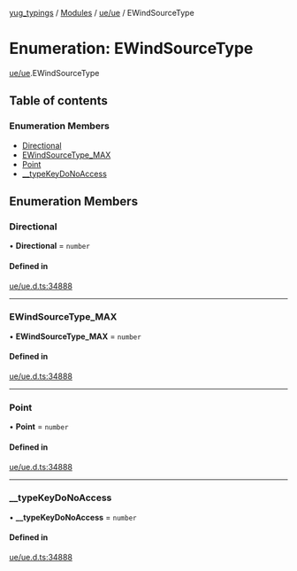 [yug_typings](../README.md) / [Modules](../modules.md) / [ue/ue](../modules/ue_ue.md) / EWindSourceType

# Enumeration: EWindSourceType

[ue/ue](../modules/ue_ue.md).EWindSourceType

## Table of contents

### Enumeration Members

- [Directional](ue_ue.EWindSourceType.md#directional)
- [EWindSourceType\_MAX](ue_ue.EWindSourceType.md#ewindsourcetype_max)
- [Point](ue_ue.EWindSourceType.md#point)
- [\_\_typeKeyDoNoAccess](ue_ue.EWindSourceType.md#__typekeydonoaccess)

## Enumeration Members

### Directional

• **Directional** = `number`

#### Defined in

[ue/ue.d.ts:34888](https://github.com/YugMetaverse/yug_typings/blob/25cad34/ue/ue.d.ts#L34888)

___

### EWindSourceType\_MAX

• **EWindSourceType\_MAX** = `number`

#### Defined in

[ue/ue.d.ts:34888](https://github.com/YugMetaverse/yug_typings/blob/25cad34/ue/ue.d.ts#L34888)

___

### Point

• **Point** = `number`

#### Defined in

[ue/ue.d.ts:34888](https://github.com/YugMetaverse/yug_typings/blob/25cad34/ue/ue.d.ts#L34888)

___

### \_\_typeKeyDoNoAccess

• **\_\_typeKeyDoNoAccess** = `number`

#### Defined in

[ue/ue.d.ts:34888](https://github.com/YugMetaverse/yug_typings/blob/25cad34/ue/ue.d.ts#L34888)
